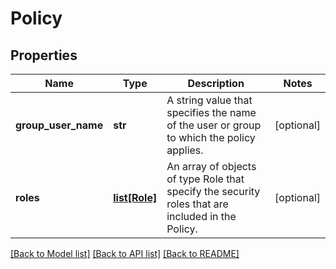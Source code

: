 # Policy

## Properties
Name | Type | Description | Notes
------------ | ------------- | ------------- | -------------
**group_user_name** | **str** | A string value that specifies the name of the user or group to which the policy applies. | [optional] 
**roles** | [**list[Role]**](Role.md) | An array of objects of type Role that specify the security roles that are included in the Policy. | [optional] 

[[Back to Model list]](../README.md#documentation-for-models) [[Back to API list]](../README.md#documentation-for-api-endpoints) [[Back to README]](../README.md)


